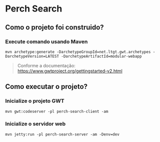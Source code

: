 # Perch Search

## Como o projeto foi construido?
### Execute comando usando Maven
```
mvn archetype:generate -DarchetypeGroupId=net.ltgt.gwt.archetypes -DarchetypeVersion=LATEST -DarchetypeArtifactId=modular-webapp
```
> Conforme a documentação: https://www.gwtproject.org/gettingstarted-v2.html

## Como executar o projeto?

### Inicialize o projeto GWT
```
mvn gwt:codeserver -pl perch-search-client -am
```

### Inicialize o servidor web
```
mvn jetty:run -pl perch-search-server -am -Denv=dev
```